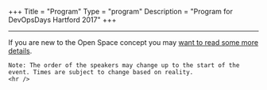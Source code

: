 +++
Title = "Program"
Type = "program"
Description = "Program for DevOpsDays Hartford 2017"
+++

<div class = "row">
  <div class = "col">
    <hr />
    If you are new to the Open Space concept you may <a href="/pages/open-space-format">want to read some more details</a>.

    Note: The order of the speakers may change up to the start of the event. Times are subject to change based on reality.
    <hr />
  </div>
</div>
